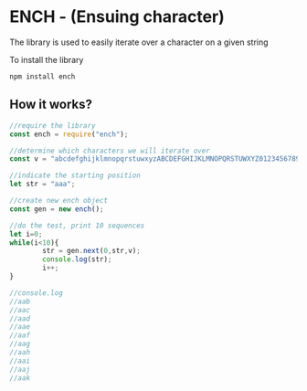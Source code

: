 # ENCH - (Ensuing character)

The library is used to easily iterate over a character on a given string

To install the library
```
npm install ench
```

## How it works?
```js
//require the library
const ench = require("ench");

//determine which characters we will iterate over
const v = "abcdefghijklmnopqrstuwxyzABCDEFGHIJKLMNOPQRSTUWXYZ0123456789-_=+)(*&^%$#@!;:?";

//indicate the starting position
let str = "aaa";

//create new ench object
const gen = new ench();

//do the test, print 10 sequences
let i=0;
while(i<10){
        str = gen.next(0,str,v);
        console.log(str);
        i++;
}

//console.log
//aab
//aac
//aad
//aae
//aaf
//aag
//aah
//aai
//aaj
//aak
```
